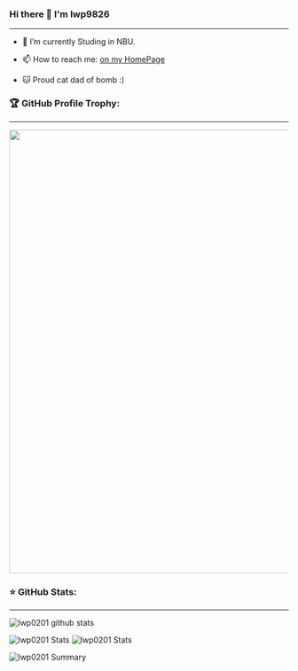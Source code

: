 ### Hi there 👋 I'm lwp9826

---

-   🔭 I’m currently Studing in NBU.

-   📫 How to reach me: [on my HomePage](https://github.com/lwp0201/)

-   🐱 Proud cat dad of bomb :)

### 🏆 GitHub Profile Trophy:

---

<a href="https://github.com/ryo-ma/github-profile-trophy">
  <img width=800 src="https://github-profile-trophy.vercel.app/?username=lwp0201&theme=dracula&no-frame=true&no-bg=true"/>
</a>

### ⭐️ GitHub Stats:

---

![lwp0201 github stats](https://github-readme-stats.vercel.app/api?username=lwp0201&theme=nord&show_icons=true&count_private=true)

![lwp0201 Stats](https://github-profile-summary-cards.vercel.app/api/cards/repos-per-language?username=lwp0201&theme=solarized_dark)
![lwp0201 Stats](https://github-profile-summary-cards.vercel.app/api/cards/most-commit-language?username=lwp0201&theme=solarized_dark)

![lwp0201 Summary](https://github-profile-summary-cards.vercel.app/api/cards/profile-details?username=lwp0201&theme=solarized_dark)
